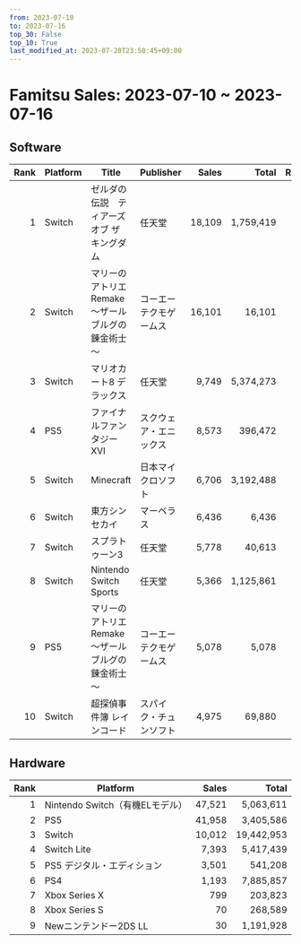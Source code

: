 ```yaml
---
from: 2023-07-10
to: 2023-07-16
top_30: False
top_10: True
last_modified_at: 2023-07-20T23:50:45+09:00
---
```

# Famitsu Sales: 2023-07-10 ~ 2023-07-16
## Software
| Rank | Platform | Title | Publisher | Sales | Total | Rate | New |
| -: | -- | -- | -- | -: | -: | -: | -- |
| 1 | Switch | ゼルダの伝説　ティアーズ オブ ザ キングダム | 任天堂 | 18,109 | 1,759,419 |  |  |
| 2 | Switch | マリーのアトリエ Remake ～ザールブルグの錬金術士～ | コーエーテクモゲームス | 16,101 | 16,101 |  | **New** |
| 3 | Switch | マリオカート8 デラックス | 任天堂 | 9,749 | 5,374,273 |  |  |
| 4 | PS5 | ファイナルファンタジーXVI | スクウェア・エニックス | 8,573 | 396,472 |  |  |
| 5 | Switch | Minecraft | 日本マイクロソフト | 6,706 | 3,192,488 |  |  |
| 6 | Switch | 東方シンセカイ | マーベラス | 6,436 | 6,436 |  | **New** |
| 7 | Switch | スプラトゥーン3 | 任天堂 | 5,778 | 40,613 |  |  |
| 8 | Switch | Nintendo Switch Sports | 任天堂 | 5,366 | 1,125,861 |  |  |
| 9 | PS5 | マリーのアトリエ Remake ～ザールブルグの錬金術士～ | コーエーテクモゲームス | 5,078 | 5,078 |  | **New** |
| 10 | Switch | 超探偵事件簿 レインコード | スパイク・チュンソフト | 4,975 | 69,880 |  |  |

## Hardware
| Rank | Platform | Sales | Total |
| -: | -- | -: | -: |
| 1 | Nintendo Switch（有機ELモデル） | 47,521 | 5,063,611 |
| 2 | PS5 | 41,958 | 3,405,586 |
| 3 | Switch | 10,012 | 19,442,953 |
| 4 | Switch Lite | 7,393 | 5,417,439 |
| 5 | PS5 デジタル・エディション | 3,501 | 541,208 |
| 6 | PS4 | 1,193 | 7,885,857 |
| 7 | Xbox Series X | 799 | 203,823 |
| 8 | Xbox Series S | 70 | 268,589 |
| 9 | Newニンテンドー2DS LL | 30 | 1,191,928 |